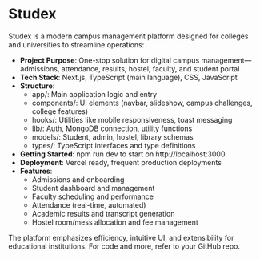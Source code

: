 # Studex

Studex is a modern campus management platform designed for colleges and universities to streamline operations:

- **Project Purpose**: One-stop solution for digital campus management—admissions, attendance, results, hostel, faculty, and student portal
- **Tech Stack**: Next.js, TypeScript (main language), CSS, JavaScript
- **Structure**:
  - app/: Main application logic and entry
  - components/: UI elements (navbar, slideshow, campus challenges, college features)
  - hooks/: Utilities like mobile responsiveness, toast messaging
  - lib/: Auth, MongoDB connection, utility functions
  - models/: Student, admin, hostel, library schemas
  - types/: TypeScript interfaces and type definitions
- **Getting Started**: npm run dev to start on http://localhost:3000
- **Deployment**: Vercel ready, frequent production deployments
- **Features**:
  - Admissions and onboarding
  - Student dashboard and management
  - Faculty scheduling and performance
  - Attendance (real-time, automated)
  - Academic results and transcript generation
  - Hostel room/mess allocation and fee management  

The platform emphasizes efficiency, intuitive UI, and extensibility for educational institutions. For code and more, refer to your GitHub repo.
